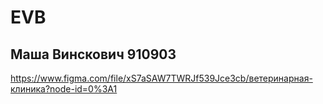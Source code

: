 # EVB
## Маша Винскович 910903


https://www.figma.com/file/xS7aSAW7TWRJf539Jce3cb/ветеринарная-клиника?node-id=0%3A1
